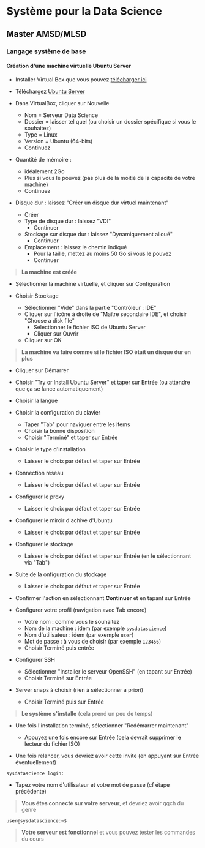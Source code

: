 # Système pour la Data Science

## Master AMSD/MLSD

### Langage système de base

#### Création d'une machine virtuelle Ubuntu Server

- Installer Virtual Box que vous pouvez [télécharger ici](https://www.virtualbox.org/)

- Téléchargez [Ubuntu Server](https://ubuntu.com/download/server)

- Dans VirtualBox, cliquer sur Nouvelle
    - Nom = Serveur Data Science
    - Dossier = laisser tel quel (ou choisir un dossier spécifique si vous le souhaitez)
    - Type = Linux
    - Version = Ubuntu (64-bits) 
    - Continuez
    
- Quantité de mémoire : 
    - idéalement 2Go
    - Plus si vous le pouvez (pas plus de la moitié de la capacité de votre machine)
    - Continuez

- Disque dur : laissez "Créer un disque dur virtuel maintenant"
    - Créer
    - Type de disque dur : laissez "VDI"
        - Continuer
    - Stockage sur disque dur : laissez "Dynamiquement alloué"
        - Continuer
    - Emplacement : laissez le chemin indiqué
        - Pour la taille, mettez au moins 50 Go si vous le pouvez
        - Continuer
        
> **La machine est créée**

- Sélectionner la machine virtuelle, et cliquer sur Configuration

- Choisir Stockage
    - Sélectionner "Vide" dans la partie "Contrôleur : IDE"
    - Cliquer sur l'icône à droite de "Maître secondaire IDE", et choisir "Choose a disk file"
        - Sélectionner le fichier ISO de Ubuntu Server
        - Cliquer sur Ouvrir
    - Cliquer sur OK

> **La machine va faire comme si le fichier ISO était un disque dur en plus**

- Cliquer sur Démarrer

- Choisir "Try or Install Ubuntu Server" et taper sur Entrée (ou attendre que ça se lance automatiquement)

- Choisir la langue

- Choisir la configuration du clavier
    - Taper "Tab" pour naviguer entre les items
    - Choisir la bonne disposition
    - Choisir "Terminé" et taper sur Entrée

- Choisir le type d'installation
    - Laisser le choix par défaut et taper sur Entrée

- Connection réseau
    - Laisser le choix par défaut et taper sur Entrée

- Configurer le proxy
    - Laisser le choix par défaut et taper sur Entrée

- Configurer le miroir d'achive d'Ubuntu
    - Laisser le choix par défaut et taper sur Entrée

- Configurer le stockage
    - Laisser le choix par défaut et taper sur Entrée (en le sélectionnant via "Tab")

- Suite de la onfiguration du stockage
    - Laisser le choix par défaut et taper sur Entrée

- Confirmer l'action en sélectionnant **Continuer** et en tapant sur Entrée

- Configurer votre profil (navigation avec Tab encore)
    - Votre nom : comme vous le souhaitez
    - Nom de la machine : idem (par exemple `sysdatascience`) 
    - Nom d'utilisateur : idem (par exemple `user`)
    - Mot de passe : à vous de choisir (par exemple `123456`)
    - Choisir Terminé puis entrée
    
- Configurer SSH
    - Sélectionner "Installer le serveur OpenSSH" (en tapant sur Entrée)
    - Choisir Terminé sur Entrée

- Server snaps à choisir (rien à sélectionner a priori)
    - Choisir Terminé puis sur Entrée

> **Le système s'installe** (cela prend un peu de temps)

- Une fois l'installation terminé, sélectionner "Redémarrer maintenant"
    - Appuyez une fois encore sur Entrée (cela devrait supprimer le lecteur du fichier ISO)

- Une fois relancer, vous devriez avoir cette invite (en appuyant sur Entrée éventuellement)

```
sysdatascience login:
```

- Tapez votre nom d'utilisateur et votre mot de passe (cf étape précédente)

> **Vous êtes connecté sur votre serveur**, et devriez avoir qqch du genre 

```
user@sysdatascience:~$ 
```

> **Votre serveur est fonctionnel** et vous pouvez tester les commandes du cours



    


